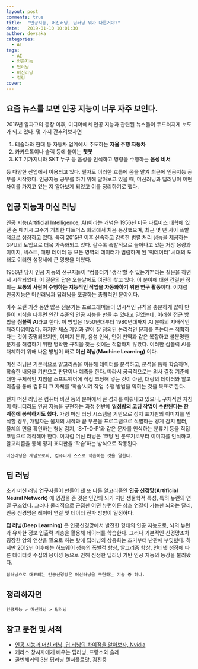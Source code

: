 ```yaml
---
layout: post
comments: true
title:  "인공지능, 머신러닝, 딥러닝 뭐가 다른거야?"
date:   2019-01-10 10:01:30
author: devsaka
categories:
  - AI
tags:
  - AI
  - 인공지능
  - 딥러닝
  - 머신러닝
  - 컬럼
cover:
---
```


## 요즘 뉴스를 보면 인공 지능이 너무 자주 보인다.

2016년 알파고의 등장 이후, 미디어에서 인공 지능과 관련된 뉴스들이 두드러지게 보도가 되고 있다. 몇 가지 간추려보자면

1) 테슬라와 현대 등 자동차 업계에서 주도하는 **자율 주행 자동차**<br>
2) 카카오톡이나 슬랙 등에 붙이는 **챗봇**<br>
3) KT 기가지니와 SKT 누구 등 음성을 인식하고 명령을 수행하는 **음성 비서**

등 다양한 산업에서 이용되고 있다. 필자도 이러한 흐름에 몸을 맡겨 최근에 인공지능 공부를 시작했다. 인공지능 공부를 하기 위해 알아보고 있을 때, 머신러닝과 딥러닝이 어떤 차이를 가지고 있는 지 알아보게 되었고 이를 정리하기로 했다.

## 인공 지능과 머신 러닝

인공 지능(Artificial Intelligence, AI)이라는 개념은 1956년 미국 다트머스 대학에 있던 존 매카시 교수가 개최한 다트머스 회의에서 처음 등장했으며, 최근 몇 년 사이 폭발적으로 성장하고 있다. 특히 2015년 이후 신속하고 강력한 병렬 처리 성능을 제공하는 GPU의 도입으로 더욱 가속화되고 있다. 갈수록 폭발적으로 늘어나고 있는 저장 용량과 이미지, 텍스트, 매핑 데이터 등 모든 영역의 데이터가 범람하게 된 ‘빅데이터’ 시대의 도래도 이러한 성장세에 큰 영향을 미쳤다.<br>

1956년 당시 인공 지능의 선구자들이 "컴퓨터가 '생각'할 수 있는가?"라는 질문을 하면서 시작되었다. 이 질문의 답은 오늘날에도 여전히 찾고 있다. 이 분야에 대한 간결한 정의는 **보통의 사람이 수행하는 지능적인 작업을 자동화하기 위한 연구 활동**이다. 이처럼 인공지능은 머신러닝과 딥러닝을 포괄하는 종합적인 분야이다. 

아주 오랜 기간 동안 많은 전문가는 프로그래머들이 명시적인 규칙을 충분하게 많이 만들어 지식을 다루면 인간 수준의 인공 지능을 만들 수 있다고 믿었는데, 이러한 접근 방법을 **심볼릭 AI**라고 한다. 이 방법은 1950년대부터 1980년대까지 AI 분야의 지배적인 패러다임이었다. 하지만 체스 게임과 같이 잘 정의된 논리적인 문제를 푸는데는 적합하다는 것이 증명되었지만, 이미지 분류, 음성 인식, 언어 번역과 같은 복잡하고 불분명한 문제를 해결하기 위한 명확한 규칙을 찾는 것에는 적합하지 않았다. 이러한 심볼릭 AI를 대체하기 위해 나온 방법이 바로 **머신 러닝(Machine Learning)** 이다.

머신 러닝은 기본적으로 알고리즘을 이용해 데이터를 분석하고, 분석을 통해 학습하며, 학습한 내용을 기반으로 판단이나 예측을 한다. 따라서 궁극적으로는 의사 결정 기준에 대한 구체적인 지침을 소프트웨어에 직접 코딩해 넣는 것이 아닌, 대량의 데이터와 알고리즘을 통해 컴퓨터 그 자체를 ‘학습’시켜 작업 수행 방법을 익히는 것을 목표로 한다.

현재 머신 러닝은 컴퓨터 비전 등의 분야에서 큰 성과를 이뤄내고 있으나, 구체적인 지침이 아니더라도 인공 지능을 구현하는 과정 전반에 **일정량의 코딩 작업이 수반된다는 한계점에 봉착하기도 했다.** 가령 머신 러닝 시스템을 기반으로 정지 표지판의 이미지를 인식할 경우, 개발자는 물체의 시작과 끝 부분을 프로그램으로 식별하는 경계 감지 필터, 물체의 면을 확인하는 형상 감지, ‘S-T-O-P’와 같은 문자를 인식하는 분류기 등을 직접 코딩으로 제작해야 한다. 이처럼 머신 러닝은 ‘코딩’된 분류기로부터 이미지를 인식하고, 알고리즘을 통해 정지 표지판을 ‘학습’하는 방식으로 작동된다.

~~~
머신러닝은 개념으로써, 컴퓨터가 스스로 학습하는 것을 말한다.
~~~

## 딥 러닝

초기 머신 러닝 연구자들이 만들어 낸 또 다른 알고리즘인 **인공 신경망(Artificial Neural Network)** 에 영감을 준 것은 인간의 뇌가 지닌 생물학적 특성, 특히 뉴런의 연결 구조였다. 그러나 물리적으로 근접한 어떤 뉴런이든 상호 연결이 가능한 뇌와는 달리, 인공 신경망은 레이어 연결 및 데이터 전파 방향이 일정하다.

**딥 러닝(Deep Learning)** 은 인공신경망에서 발전한 형태의 인공 지능으로, 뇌의 뉴런과 유사한 정보 입출력 계층을 활용해 데이터를 학습한다. 그러나 기본적인 신경망조차 굉장한 양의 연산을 필요로 하는 탓에 딥러닝의 상용화는 초기부터 난관에 부딪혔다. 하지만 2012년 이후에는 하드웨어 성능의 폭발적 향상, 알고리즘 향상, 인터넷 성장에 따른 데이터셋 수집의 용이성 등으로 인해 진정한 딥러닝 기반 인공 지능의 등장을 불러왔다.

~~~
딥러닝으로 대표되는 인공신경망은 머신러닝을 구현하는 기술 중 하나.
~~~

## 정리하자면 

~~~
인공지능 > 머신러닝 > 딥러닝
~~~

## 참고 문헌 및 서적
- [인공 지능과 머신 러닝, 딥 러닝의 차이점을 알아보자, Nvidia](https://blogs.nvidia.co.kr/2016/08/03/difference_ai_learning_machinelearning/)
- 케라스 창시자에게 배우는 딥러닝, 프랑소와 숄레
- 골빈해커의 3분 딥러닝 텐서플로맛, 김진중
